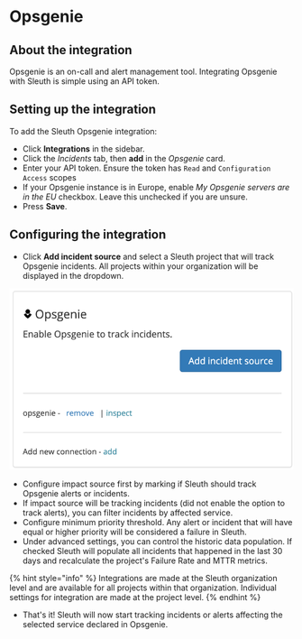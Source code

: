 # Opsgenie

## About the integration&#x20;

Opsgenie is an on-call and alert management tool. Integrating Opsgenie with Sleuth is simple using an API token.

## Setting up the integration

To add the Sleuth Opsgenie integration:

* Click **Integrations** in the sidebar.
* Click the _Incidents_ tab, then **add** in the _Opsgenie_ card.
* Enter your API token. Ensure the token has `Read` and `Configuration Access` scopes
* If your Opsgenie instance is in Europe, enable _My Opsgenie servers are in the EU_ checkbox. Leave this unchecked if you are unsure.
* Press **Save**.

## Configuring the integration

* Click **Add incident source** and select a Sleuth project that will track Opsgenie incidents. All projects within your organization will be displayed in the dropdown.

![](<../../../.gitbook/assets/Screenshot 2022-01-13 at 09.31.29.png>)

* Configure impact source first by marking if Sleuth should track Opsgenie alerts or incidents.
* If impact source will be tracking incidents  (did not enable the option to track alerts), you can filter incidents by affected service.
* Configure minimum priority threshold. Any alert or incident that will have equal or higher priority will be considered a failure in Sleuth.
* Under advanced settings, you can control the historic data population. If checked Sleuth will populate all incidents that happened in the last 30 days and recalculate the project's Failure Rate and MTTR metrics.

{% hint style="info" %}
Integrations are made at the Sleuth organization level and are available for all projects within that organization. Individual settings for integration are made at the project level.
{% endhint %}

* That's it! Sleuth will now start tracking incidents or alerts affecting the selected service declared in Opsgenie.
